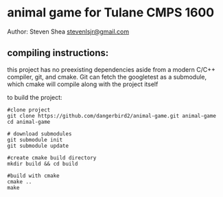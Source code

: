 animal game for Tulane CMPS 1600
====

Author: Steven Shea <stevenlsjr@gmail.com>

compiling instructions:
----
this project has no preexisting dependencies aside from a modern 
C/C++ compiler, git, and cmake. Git can fetch the googletest as
a submodule, which cmake will compile along with the project itself

to build the project:
```
#clone project
git clone https://github.com/dangerbird2/animal-game.git animal-game
cd animal-game

# download submodules
git submodule init
git submodule update

#create cmake build directory
mkdir build && cd build

#build with cmake
cmake ..
make

```